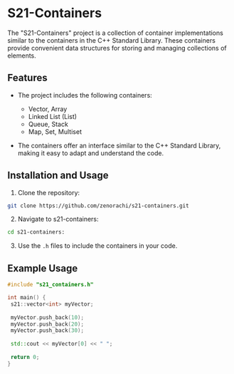 # S21-Containers

The "S21-Containers" project is a collection of container implementations similar to the containers in the C++ Standard Library. These containers provide convenient data structures for storing and managing collections of elements.

## Features

- The project includes the following containers:
  - Vector, Array
  - Linked List (List)
  - Queue, Stack
  - Map, Set, Multiset

- The containers offer an interface similar to the C++ Standard Library, making it easy to adapt and understand the code.

## Installation and Usage

1. Clone the repository:
```sh
git clone https://github.com/zenorachi/s21-containers.git
 ```
2. Navigate to s21-containers:
```sh
cd s21-containers:
 ```
3. Use the `.h` files to include the containers in your code.

## Example Usage

```cpp
#include "s21_containers.h"

int main() {
 s21::vector<int> myVector;
 
 myVector.push_back(10);
 myVector.push_back(20);
 myVector.push_back(30);
 
 std::cout << myVector[0] << " ";
 
 return 0;
}
```
